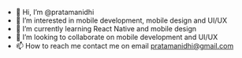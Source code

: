 - 👋 Hi, I’m @pratamanidhi
- 👀 I’m interested in mobile development, mobile design and UI/UX
- 🌱 I’m currently learning React Native and mobile design
- 💞️ I’m looking to collaborate on mobile development and UI/UX
- 📫 How to reach me contact me on email pratamanidhi@gmail.com

<!---
pratamanidhi/pratamanidhi is a ✨ special ✨ repository because its `README.md` (this file) appears on your GitHub profile.
You can click the Preview link to take a look at your changes.
--->

